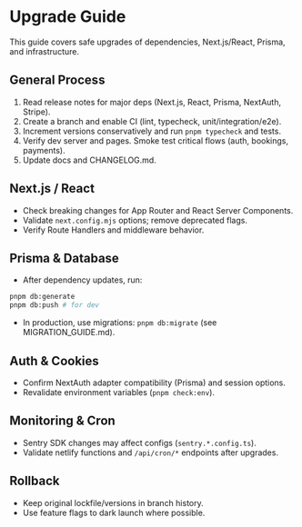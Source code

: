 # Upgrade Guide

This guide covers safe upgrades of dependencies, Next.js/React, Prisma, and infrastructure.

## General Process
1) Read release notes for major deps (Next.js, React, Prisma, NextAuth, Stripe).
2) Create a branch and enable CI (lint, typecheck, unit/integration/e2e).
3) Increment versions conservatively and run `pnpm typecheck` and tests.
4) Verify dev server and pages. Smoke test critical flows (auth, bookings, payments).
5) Update docs and CHANGELOG.md.

## Next.js / React
- Check breaking changes for App Router and React Server Components.
- Validate `next.config.mjs` options; remove deprecated flags.
- Verify Route Handlers and middleware behavior.

## Prisma & Database
- After dependency updates, run:
```bash
pnpm db:generate
pnpm db:push # for dev
```
- In production, use migrations: `pnpm db:migrate` (see MIGRATION_GUIDE.md).

## Auth & Cookies
- Confirm NextAuth adapter compatibility (Prisma) and session options.
- Revalidate environment variables (`pnpm check:env`).

## Monitoring & Cron
- Sentry SDK changes may affect configs (`sentry.*.config.ts`).
- Validate netlify functions and `/api/cron/*` endpoints after upgrades.

## Rollback
- Keep original lockfile/versions in branch history.
- Use feature flags to dark launch where possible.
